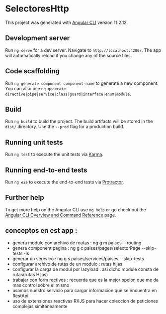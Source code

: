 # SelectoresHttp

This project was generated with [Angular CLI](https://github.com/angular/angular-cli) version 11.2.12.

## Development server

Run `ng serve` for a dev server. Navigate to `http://localhost:4200/`. The app will automatically reload if you change any of the source files.

## Code scaffolding

Run `ng generate component component-name` to generate a new component. You can also use `ng generate directive|pipe|service|class|guard|interface|enum|module`.

## Build

Run `ng build` to build the project. The build artifacts will be stored in the `dist/` directory. Use the `--prod` flag for a production build.

## Running unit tests

Run `ng test` to execute the unit tests via [Karma](https://karma-runner.github.io).

## Running end-to-end tests

Run `ng e2e` to execute the end-to-end tests via [Protractor](http://www.protractortest.org/).

## Further help

To get more help on the Angular CLI use `ng help` or go check out the [Angular CLI Overview and Command Reference](https://angular.io/cli) page.

## conceptos en est app :
  - genera module con archivo de routas : ng g m paises --routing 
  - genera component pagina : ng g c paises/pages/selectorPage --skip-tests -is
  - generar un serevico : ng g s paises/services/paises --skip-tests
  - configurar archivo de rutas de un modulo : rutas hijas
  - configurar la carga de modul por lazyload : asi dicho module consta de rutas(rutas Hijas)
  - trabajar con form rectivos : recuerda que es la mejor opcion que me da mas control sobre el mismo 
  - usamos nuestro servicio para cargar informacion que se encuentra en RestApi
  - uso de extensiones reactivas RXJS para hacer coleccion de peticiones complejas simltaneamente 
